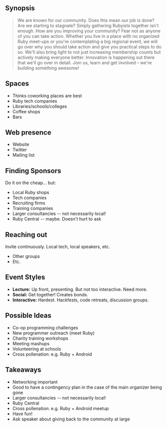 Synopsis
--------

> We are known for our community. Does this mean our job is done? Are we starting to stagnate? Simply gathering Rubyists together isn't enough. How are you improving your community? Fear not as anyone of you can take action. Whether you live in a place with no organized Ruby meet-ups or you're contemplating a big regional event, we will go over why you should take action and give you practical steps to do so. We'll also bring light to not just increasing membership counts but actively making everyone better. Innovation is happening out there that we'll go over in detail. Join us, learn and get involved – we're building something awesome!

Spaces
------

* Thinks coworking places are best
* Ruby tech companies
* Libraries/schools/colleges
* Coffee shops
* Bars

Web presence
------------

* Website
* Twitter
* Mailing list

Finding Sponsors
----------------

Do it on the cheap... but:

* Local Ruby shops
* Tech companies
* Recruiting firms
* Training companies
* Larger consultancies -- not necessarily local!
* Ruby Central -- maybe.  Doesn't hurt to ask

Reaching out
------------

Invite continuously.  Local tech, local speakers, etc.

* Other groups
* Etc.

Event Styles
------------

* **Lecture:**  Up front, presenting.  But not too interactive.  Need more.
* **Social:**  Get together!  Creates bonds.
* **Interactive:**  Hardest.  Hackfests, code retreats, discussion groups.

Possible Ideas
--------------

* Co-op programming challenges
* New programmer outreach (meet Ruby)
* Charity training workshops
* Meeting mashups
* Volunteering at schools
* Cross pollenation: e.g. Ruby + Android

Takeaways
---------

* Networking important
* Good to have a contingency plan in the case of the main organizer being gone
* Larger consultancies -- not necessarily local!
* Ruby Central
* Cross pollenation: e.g. Ruby + Android meetup
* Have fun!
* Ask speaker about giving back to the community at large
